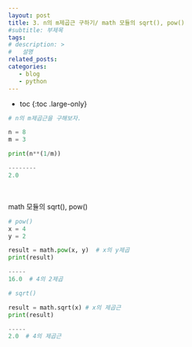 ```yaml
---
layout: post
title: 3. n의 m제곱근 구하기/ math 모듈의 sqrt(), pow()
#subtitle: 부제목
tags: 
# description: >
#   설명
related_posts:
categories:
   - blog
   - python
---
```


* toc
{:toc .large-only}

```python
# n의 m제곱근을 구해보자.

n = 8
m = 3

print(n**(1/m))

--------
2.0
```

<br>

math 모듈의 sqrt(), pow()

```python
# pow()
x = 4
y = 2

result = math.pow(x, y)  # x의 y제곱
print(result)

-----
16.0  # 4의 2제곱

# sqrt()

result = math.sqrt(x) # x의 제곱근
print(result)

-----
2.0  # 4의 제곱근
```